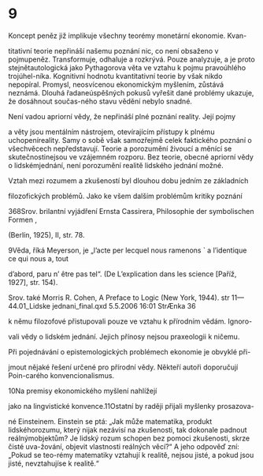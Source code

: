 # 9

Koncept peněz již implikuje všechny teorémy monetární ekonomie. Kvan-

titativní teorie nepřináší našemu poznání nic, co není obsaženo v pojmupeněz. Transformuje, odhaluje a rozkrývá. Pouze analyzuje, a je proto stejnětautologická jako Pythagorova věta ve vztahu k pojmu pravoúhlého trojúhel-níka. Kognitivní hodnotu kvantitativní teorie by však nikdo nepopíral. Promysl, neosvícenou ekonomickým myšlením, zůstává neznámá. Dlouhá řadaneúspěšných pokusů vyřešit dané problémy ukazuje, že dosáhnout součas-ného stavu vědění nebylo snadné.

Není vadou apriorní vědy, že nepřináší plné poznání reality. Její pojmy

a věty jsou mentálním nástrojem, otevírajícím přístupy k plnému uchopeníreality. Samy o sobě však samozřejmě celek faktického poznání o všechvěcech nepředstavují. Teorie a porozumění živoucí a měnící se skutečnostinejsou ve vzájemném rozporu. Bez teorie, obecné apriorní vědy o lidskémjednání, není porozumění realitě lidského jednání možné.

Vztah mezi rozumem a zkušeností byl dlouhou dobu jedním ze základních

filozofických problémů. Jako ke všem dalším problémům kritiky poznání

368Srov. brilantní vyjádření Ernsta Cassirera, Philosophie der symbolischen Formen ,

(Berlín, 1925), II, str. 78.

9Věda, říká Meyerson, je „l’acte per lecquel nous ramenons ` a l’identique ce qui nous a, tout

d’abord, paru n’ être pas tel“. (De L’explication dans les science [Paříž, 1927], str. 154).

Srov. také Morris R. Cohen, A Preface to Logic (New York, 1944). str 11—44.01_Lidske jednani_final.qxd 5.5.2006 16:01 StrÆnka 36

k němu filozofové přistupovali pouze ve vztahu k přírodním vědám. Ignoro-

vali vědy o lidském jednání. Jejich přínosy nejsou praxeologii k ničemu.

Při pojednávání o epistemologických problémech ekonomie je obvyklé při-

jmout nějaké řešení určené pro přírodní vědy. Někteří autoři doporučují Poin-carého konvencionalismus.

10Na premisy ekonomického myšlení nahlížejí

jako na lingvistické konvence.11Ostatní by raději přijali myšlenky prosazova-

né Einsteinem. Einstein se ptá: „Jak může matematika, produkt lidskéhorozumu, který nijak nezávisí na zkušenosti, tak dokonale padnout reálnýmobjektům? Je lidský rozum schopen bez pomoci zkušenosti, skrze čisté uva-žování, objevit vlastnosti reálných věcí?“ A jeho odpověď zní: „Pokud se teo-rémy matematiky vztahují k realitě, nejsou jisté, a pokud jsou jisté, nevztahujíse k realitě.“

